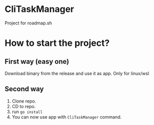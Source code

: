 # CliTaskManager
Project for roadmap.sh

# How to start the project?
## First way (easy one)
Download binary from the release and use it as app. Only for linux/wsl

## Second way
1. Clone repo.
2. CD to repo.
3. run ```go install```
4. You can now use app with ```CliTaskManager``` command.